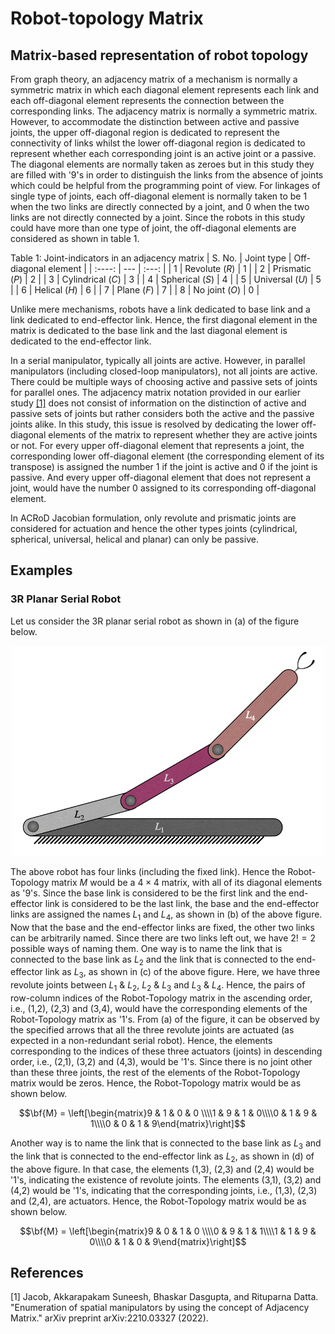 # Robot-topology Matrix
## Matrix-based representation of robot topology
From graph theory, an adjacency matrix of a mechanism is normally a symmetric matrix in which each diagonal element represents each link and each off-diagonal element represents the connection between the corresponding links. The adjacency matrix is normally a symmetric matrix. However, to accommodate the distinction between active and passive joints, the upper off-diagonal region is dedicated to represent the connectivity of links whilst the lower off-diagonal region is dedicated to represent whether each corresponding joint is an active joint or a passive. The diagonal elements are normally taken as zeroes but in this study they are filled with '9's in order to distinguish the links from the absence of joints which could be helpful from the programming point of view. For linkages of single type of joints, each off-diagonal element is normally taken to be 1 when the two links are directly connected by a joint, and 0 when the two links are not directly connected by a joint. Since the robots in this study could have more than one type of joint, the off-diagonal elements are considered as shown in table 1.

Table 1: Joint-indicators in an adjacency matrix
| S. No. | Joint type | Off-diagonal element |
| :----:  | ---     | :---: |
|   1     |  Revolute ($R$)     | 1 |
|   2     |  Prismatic ($P$)    | 2 |
|   3     |  Cylindrical ($C$)    | 3 |
|   4     |  Spherical ($S$)    | 4 |
|   5     |  Universal ($U$)    | 5 |
|   6     |  Helical ($H$)    | 6 |
|   7     |  Plane ($F$)    | 7 |
|   8     |  No joint ($O$)    | 0 |


Unlike mere mechanisms, robots have a link dedicated to base link and a link dedicated to end-effector link. Hence, the first diagonal element in the matrix is dedicated to the base link and the last diagonal element is dedicated to the end-effector link.

In a serial manipulator, typically all joints are active. However, in parallel manipulators (including closed-loop manipulators), not all joints are active. There could be multiple ways of choosing active and passive sets of joints for parallel ones. The adjacency matrix notation provided in our earlier study [[1]](#1) does not consist of information on the distinction of active and passive sets of joints but rather considers both the active and the passive joints alike. In this study, this issue is resolved by dedicating the lower off-diagonal elements of the matrix to represent whether they are active joints or not. For every upper off-diagonal element that represents a joint, the corresponding lower off-diagonal element (the corresponding element of its transpose) is assigned the number 1 if the joint is active and 0 if the joint is passive. And every upper off-diagonal element that does not represent a joint, would have the number 0 assigned to its corresponding off-diagonal element.

In ACRoD Jacobian formulation, only revolute and prismatic joints are considered for actuation and hence the other types joints (cylindrical, spherical, universal, helical and planar) can only be passive.

## Examples
### 3R Planar Serial Robot
Let us consider the 3R planar serial robot as shown in (a) of the figure below.

<p align="center">
    <img src="RRR.png" alt="RRR planar serial manipulator" width="500px">
</p>

The above robot has four links (including the fixed link). Hence the Robot-Topology matrix $M$ would be a $4\times4$ matrix, with all of its diagonal elements as '9's. Since the base link is considered to be the first link and the end-effector link is considered to be the last link, the base and the end-effector links are assigned the names $L_1$ and $L_4$, as shown in (b) of the above figure. Now that the base and the end-effector links are fixed, the other two links can be arbitrarily named. Since there are two links left out, we have $2!=2$ possible ways of naming them. One way is to name the link that is connected to the base link as $L_2$ and the link that is connected to the end-effector link as $L_3$, as shown in (c) of the above figure. Here, we have three revolute joints between $L_1$ \& $L_2$, $L_2$ \& $L_3$ and $L_3$ \& $L_4$. Hence, the pairs of row-column indices of the Robot-Topology matrix in the ascending order, i.e., (1,2), (2,3) and (3,4), would have the corresponding elements of the Robot-Topology matrix as '1's. From (a) of the figure, it can be observed by the specified arrows that all the three revolute joints are actuated (as expected in a non-redundant serial robot). Hence, the elements corresponding to the indices of these three actuators (joints) in descending order, i.e., (2,1), (3,2) and (4,3), would be '1's. Since there is no joint other than these three joints, the rest of the elements of the Robot-Topology matrix would be zeros. Hence, the Robot-Topology matrix would be as shown below.

$$\bf{M} = \left[\begin{matrix}9 & 1 & 0 & 0 \\\\1 & 9 & 1 & 0\\\\0 & 1 & 9 & 1\\\\0 & 0 & 1 & 9\end{matrix}\right]$$

Another way is to name the link that is connected to the base link as $L_3$ and the link that is connected to the end-effector link as $L_2$, as shown in (d) of the above figure. In that case, the elements (1,3), (2,3) and (2,4) would be '1's, indicating the existence of revolute joints. The elements (3,1), (3,2) and (4,2) would be '1's, indicating that the corresponding joints, i.e., (1,3), (2,3) and (2,4), are actuators. Hence, the Robot-Topology matrix would be as shown below.

$$\bf{M} = \left[\begin{matrix}9 & 0 & 1 & 0 \\\\0 & 9 & 1 & 1\\\\1 & 1 & 9 & 0\\\\0 & 1 & 0 & 9\end{matrix}\right]$$

## References
<a id="1">[1]</a> 
Jacob, Akkarapakam Suneesh, Bhaskar Dasgupta, and Rituparna Datta. "Enumeration of spatial manipulators by using the concept of Adjacency Matrix." arXiv preprint arXiv:2210.03327 (2022).
